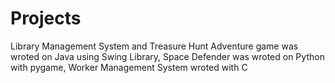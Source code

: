 # Projects
Library Management System  and Treasure Hunt Adventure game was wroted on Java using Swing Library, Space Defender was wroted on Python with pygame, Worker Management System wroted with C
